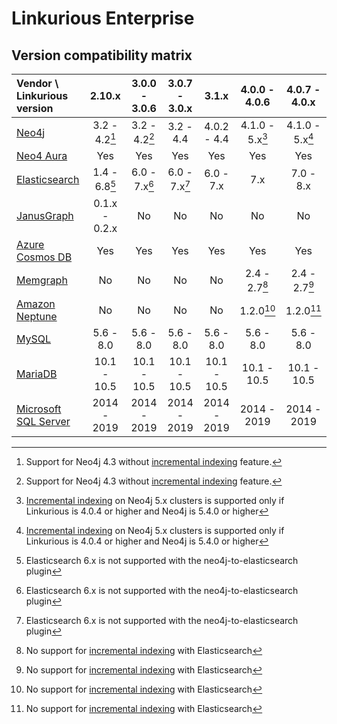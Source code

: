 # Linkurious Enterprise

## Version compatibility matrix

| Vendor \ Linkurious version|    2.10.x     | 3.0.0 - 3.0.6 | 3.0.7 - 3.0.x |     3.1.x     |  4.0.0 - 4.0.6  |  4.0.7 - 4.0.x  |
|:---------------------------|:-------------:|:-------------:|:-------------:|:-------------:|:---------------:|:---------------:|
| [Neo4j][a]                 | 3.2 - 4.2[^1] | 3.2 - 4.2[^1] |   3.2 - 4.4   |  4.0.2 - 4.4  | 4.1.0 - 5.x[^2] | 4.1.0 - 5.x[^2] |
| [Neo4 Aura][b]             |      Yes      |      Yes      |      Yes      |      Yes      |      Yes        |       Yes       |
| [Elasticsearch][c]         | 1.4 - 6.8[^3] | 6.0 - 7.x[^3] | 6.0 - 7.x[^3] | 6.0 - 7.x     |      7.x        |    7.0 - 8.x    |
| [JanusGraph][d]            | 0.1.x - 0.2.x |      No       |      No       |      No       |      No         |      No         |
| [Azure Cosmos DB][e]       |      Yes      |      Yes      |      Yes      |      Yes      |      Yes        |      Yes        |
| [Memgraph][f]              |      No       |      No       |      No       |      No       | 2.4 - 2.7[^4]   | 2.4 - 2.7[^4]   |
| [Amazon Neptune][g]        |      No       |      No       |      No       |      No       |   1.2.0[^4]     |   1.2.0[^4]     |
| [MySQL][h]                 |   5.6 - 8.0   |   5.6 - 8.0   |   5.6 - 8.0   |   5.6 - 8.0   |   5.6 - 8.0     |   5.6 - 8.0     |
| [MariaDB][i]               |  10.1 - 10.5  |  10.1 - 10.5  |  10.1 - 10.5  |  10.1 - 10.5  |  10.1 - 10.5    |  10.1 - 10.5    |
| [Microsoft SQL Server][j]  |  2014 - 2019  |  2014 - 2019  |  2014 - 2019  |  2014 - 2019  |  2014 - 2019    |  2014 - 2019    |

[a]: https://neo4j.com/
[b]: https://neo4j.com/aura/
[c]: https://www.elastic.co/enterprise-search
[d]: https://janusgraph.org/
[e]: https://azure.microsoft.com/en-us/products/cosmos-db
[f]: https://memgraph.com/
[g]: https://aws.amazon.com/neptune/
[h]: https://www.mysql.com/
[i]: https://mariadb.org/
[j]: https://www.microsoft.com/en-us/sql-server/

[^1]: Support for Neo4j 4.3 without [incremental indexing](https://doc.linkurious.com/admin-manual/2.10.15/incremental-indexing/) feature.
[^2]: [Incremental indexing](https://doc.linkurious.com/admin-manual/4.0/incremental-indexing/) on Neo4j 5.x clusters is supported only if Linkurious is 4.0.4 or higher and Neo4j is 5.4.0 or higher
[^3]: Elasticsearch 6.x is not supported with the neo4j-to-elasticsearch plugin
[^4]: No support for [incremental indexing](https://doc.linkurious.com/admin-manual/4.0/incremental-indexing/) with Elasticsearch
